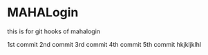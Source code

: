 # MAHALogin
this is for git hooks  of mahalogin

1st commit
2nd commit
3rd commit
4th commit
5th commit
hkjkljklhl
